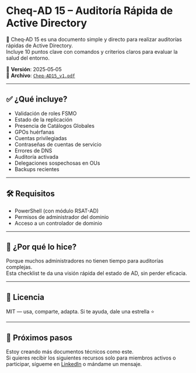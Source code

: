 # Cheq‑AD 15 – Auditoría Rápida de Active Directory

🚀 Cheq‑AD 15 es una documento simple y directo para realizar auditorías rápidas de Active Directory.  
Incluye 10 puntos clave con comandos y criterios claros para evaluar la salud del entorno.

📄 **Versión**: 2025‑05‑05  
📁 **Archivo**: [`Cheq-AD15_v1.pdf`](./Cheq-AD15_v1.pdf)

---

## ✅ ¿Qué incluye?

- Validación de roles FSMO
- Estado de la replicación
- Presencia de Catálogos Globales
- GPOs huérfanas
- Cuentas privilegiadas
- Contraseñas de cuentas de servicio
- Errores de DNS
- Auditoría activada
- Delegaciones sospechosas en OUs
- Backups recientes

---

## 🛠️ Requisitos

- PowerShell (con módulo RSAT-AD)
- Permisos de administrador del dominio
- Acceso a un controlador de dominio

---

## 🧠 ¿Por qué lo hice?

Porque muchos administradores no tienen tiempo para auditorías complejas.  
Esta checklist te da una visión rápida del estado de AD, sin perder eficacia.

---

## 🪪 Licencia

MIT — usa, comparte, adapta. Si te ayuda, dale una estrella ⭐️

---

## 👋 Próximos pasos

Estoy creando más documentos técnicos como este.  
Si quieres recibir los siguientes recursos solo para miembros activos o participar, sígueme en [LinkedIn](https://www.linkedin.com/in/florian-muntean/) o mándame un mensaje.

